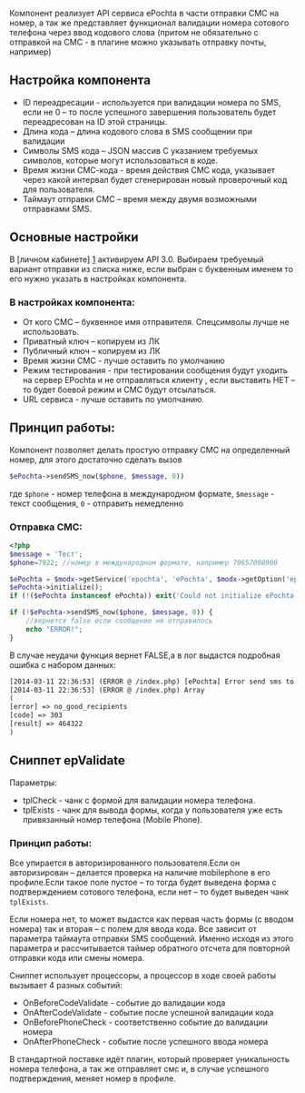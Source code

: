 Компонент реализует API сервиса ePochta в части отправки СМС на номер, а так же представляет функционал валидации номера сотового телефона через ввод кодового слова (притом не обязательно с отправкой на СМС - в плагине можно указывать отправку почты, например)

## Настройка компонента

* ID переадресации  -  используется  при валидации номера по SMS, если не 0 – то после успешного завершения пользователь будет переадресован на ID этой страницы.
* Длина кода – длина кодового слова в SMS сообщении при валидации
* Символы SMS кода – JSON массив С указанием требуемых символов, которые могут использоваться в коде.
* Время жизни СМС-кода  - время действия СМС кода, указывает через какой интервал будет сгенерирован новый проверочный код для пользователя.
* Таймаут отправки СМС – время  между двумя возможными отправками SMS.

## Основные настройки

В [личном кабинете] [1] активируем API 3.0. Выбираем требуемый вариант отправки из списка ниже, если выбран с буквенным именем то его нужно указать в настройках компонента.

### В настройках компонента:

* От кого СМС –  буквенное имя отправителя. Спецсимволы лучше не использовать.
* Приватный ключ – копируем из ЛК
* Публичный ключ – копируем из ЛК
* Время жизни СМС  - лучше оставить по умолчанию
* Режим тестирования  - при тестировании сообщения будут уходить на сервер EPochta и не отправляться клиенту , если выставить НЕТ – то будет боевой режим и СМС будут отсылаться.
* URL сервиса  - лучше оставить по умолчанию.

## Принцип работы:

Компонент позволяет делать простую отправку СМС на определенный номер, для этого достаточно сделать вызов

```php
$ePochta->sendSMS_now($phone, $message, 0))
```

где `$phone` - номер телефона в международном формате, `$message` - текст сообщения, `0` - отправить немедленно

### Отправка СМС:

```php
<?php
$message = 'Тест';
$phone=7922; //номер в международном формате, например 79657008900

$ePochta = $modx->getService('epochta', 'ePochta', $modx->getOption('epochta_core_path', null, $modx->getOption('core_path') . 'components/epochta/') . 'model/epochta/', $scriptProperties);
$ePochta->initialize();
if (!($ePochta instanceof ePochta)) exit('Could not initialize ePochta!');

if (!$ePochta->sendSMS_now($phone, $message, 0)) {
    //вернется false если сообщение не отправилось
    echo "ERROR!";
}
```

В случае неудачи функция вернет FALSE,а в лог выдастся подробная ошибка с набором данных:

```txt
[2014-03-11 22:36:53] (ERROR @ /index.php) [ePochta] Error send sms to [7922], text [Тест] user_id [2]
[2014-03-11 22:36:53] (ERROR @ /index.php) Array
(
[error] => no_good_recipients
[code] => 303
[result] => 464322
)
```

## Сниппет epValidate

Параметры:

* tplCheck - чанк с формой для валидации номера телефона.
* tplExists - чанк для вывода формы, когда у  пользователя  уже есть привязанный номер телефона (Mobile Phone).

### Принцип работы:

Все упирается в авторизированного пользователя.Если он авторизирован – делается проверка на наличие mobilephone в его профиле.Если такое поле пустое – то тогда будет выведена форма с подтверждением сотового телефона, если  нет – то будет выведен чанк `tplExists`.

Если номера нет, то может выдастся как первая часть формы (с вводом номера) так и вторая – с полем для ввода кода. Все зависит от параметра таймаута отправки SMS сообщений. Именно исходя из этого параметра и рассчитывается таймер обратного отсчета для повторной отправки кода или смены номера.

Сниппет использует процессоры, а процессор в ходе своей работы вызывает 4 разных событий:

* OnBeforeCodeValidate - событие до валидации кода
* OnAfterCodeValidate - событие после успешной валидации кода
* OnBeforePhoneCheck - соответственно событие до валидации номера
* OnAfterPhoneCheck - событие после успешного ввода номера

В стандартной поставке идёт плагин, который проверяет уникальность номера телефона, а так же отправляет смс и, в случае успешного подтверждения, меняет номер в профиле.

[1]: http://my.epochta.ru/members/settings#sms
